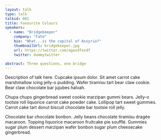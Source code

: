 ```yaml
---
layout: talk
type: talk
talkid: 001
title: Favourite Colours
speakers: 
  - name: "Bridgekeeper"
    company: "Fate"
    bio: "What...is the capital of Assyria?"
    thumbnailUrl: bridgekeeper.jpg
    url: https://twitter.com/agasdfasdf
    twitter: dummytwitter

abstract: Three questions, one bridge
---
```


Description of talk here. 
Cupcake ipsum dolor. Sit amet carrot cake marshmallow icing jelly-o pudding. Wafer tiramisu tart bear claw cookie. Bear claw chocolate bar jujubes halvah.

Chupa chups gingerbread sweet cookie marzipan gummi bears. Jelly-o tootsie roll liquorice carrot cake powder cake. Lollipop tart sweet gummies. Carrot cake tart donut biscuit chocolate bar tootsie roll jelly.

Chocolate bar chocolate bonbon. Jelly beans chocolate tiramisu dragée macaroon. Topping liquorice macaroon fruitcake pie soufflé. Gummies sugar plum dessert marzipan wafer bonbon sugar plum cheesecake gingerbread.
